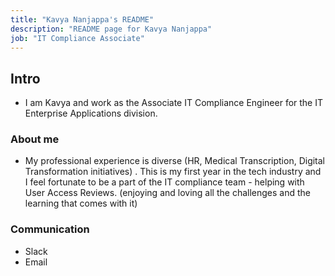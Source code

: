 ```yaml
---
title: "Kavya Nanjappa's README"
description: "README page for Kavya Nanjappa"
job: "IT Compliance Associate"
---
```


## Intro

- I am Kavya and work as  the Associate IT Compliance Engineer for the IT Enterprise Applications division.

### About me

- My  professional  experience is  diverse (HR, Medical Transcription, Digital Transformation initiatives) . This is my first year in the tech  industry and I feel fortunate to be a part of the IT compliance team -  helping with User Access Reviews. 
(enjoying and loving  all the challenges and the learning that comes with it)

### Communication

- Slack
- Email						
